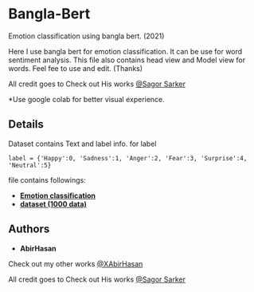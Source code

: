 # Bangla-Bert
 Emotion classification using bangla bert. (2021)

 Here I use bangla bert for emotion classification. It can be use for word sentiment analysis. This file also contains head view and Model view for words.
 Feel fee to use and edit. (Thanks) 

All credit goes to 
Check out His works [@Sagor Sarker](https://github.com/sagorbrur)

 *Use google colab for better visual experience.
 ## Details
 Dataset contains Text and label info. for label 
 ```
 label = {'Happy':0, 'Sadness':1, 'Anger':2, 'Fear':3, 'Surprise':4, 'Neutral':5}
 ```

file contains followings:

* **[Emotion classification](https://github.com/XAbirHasan/Bangla-Bert/blob/master/source/bangla_bert_.ipynb)**
* **[dataset (1000 data)](https://github.com/XAbirHasan/Bangla-Bert/blob/master/datasets/emotional_data.csv)**

## Authors

* **AbirHasan**

Check out my other works [@XAbirHasan](https://github.com/XAbirHasan)

All credit goes to 
Check out His works [@Sagor Sarker](https://github.com/sagorbrur)
